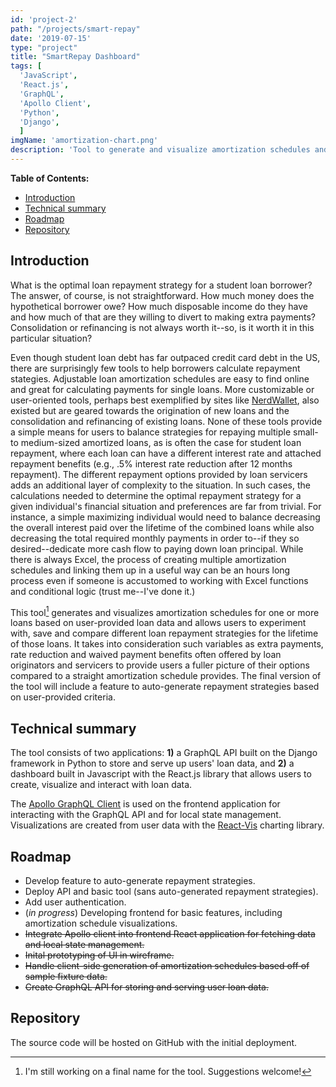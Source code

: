 ```yaml
---
id: 'project-2'
path: "/projects/smart-repay"
date: '2019-07-15'
type: "project"
title: "SmartRepay Dashboard"
tags: [
  'JavaScript',
  'React.js',
  'GraphQL',
  'Apollo Client',
  'Python',
  'Django',
  ]
imgName: 'amortization-chart.png'
description: 'Tool to generate and visualize amortization schedules and compare different loan repayment strategies based on user-provided data'
---
```


**Table of Contents:**
- [Introduction](#Introduction)
- [Technical summary](#Technical-summary)
- [Roadmap](#Roadmap)
- [Repository](#Repository)

## Introduction

What is the optimal loan repayment strategy for a student loan borrower? The answer, of course, is not straightforward. How much money does the hypothetical borrower owe? How much disposable income do they have and how much of that are they willing to divert to making extra payments? Consolidation or refinancing is not always worth it--so, is it worth it in this particular situation?

Even though student loan debt has far outpaced credit card debt in the US, there are surprisingly few tools to help borrowers calculate repayment stategies. Adjustable loan amortization schedules are easy to find online and great for calculating payments for single loans. More customizable or user-oriented tools, perhaps best exemplified by sites like [NerdWallet](https://www.nerdwallet.com), also existed but are geared towards the origination of new loans and the consolidation and refinancing of existing loans. None of these tools provide a simple means for users to balance strategies for repaying multiple small- to medium-sized amortized loans, as is often the case for student loan repayment, where each loan can have a different interest rate and attached repayment benefits (e.g., .5% interest rate reduction after 12 months repayment). The different repayment options provided by loan servicers adds an additional layer of complexity to the situation. In such cases, the calculations needed to determine the optimal repayment strategy for a given individual's financial situation and preferences are far from trivial. For instance, a simple maximizing individual would need to balance decreasing the overall interest paid over the lifetime of the combined loans while also decreasing the total required monthly payments in order to--if they so desired--dedicate more cash flow to paying down loan principal. While there is always Excel, the process of creating multiple amortization schedules and linking them up in a useful way can be an hours long process even if someone is accustomed to working with Excel functions and conditional logic (trust me--I've done it.)

This tool[^1] generates and visualizes amortization schedules for one or more loans based on user-provided loan data and allows users to experiment with, save and compare different loan repayment strategies for the lifetime of those loans. It takes into consideration such variables as extra payments, rate reduction and waived payment benefits often offered by loan originators and servicers to provide users a fuller picture of their options compared to a straight amortization schedule provides. The final version of the tool will include a feature to auto-generate repayment strategies based on user-provided criteria.


## Technical summary

The tool consists of two applications: **1)** a GraphQL API built on the Django framework in Python to store and serve up users' loan data, and **2)** a dashboard built in Javascript with the React.js library that allows users to create, visualize and interact with loan data.

The [Apollo GraphQL Client](https://www.apollographql.com/) is used on the frontend application for interacting with the GraphQL API and for local state management. Visualizations are created from user data with the [React-Vis](https://uber.github.io/react-vis/) charting library.


## Roadmap
* Develop feature to auto-generate repayment strategies.
* Deploy API and basic tool (sans auto-generated repayment strategies).
* Add user authentication.
* (*in progress*) Developing frontend for basic features, including amortization schedule visualizations.
* ~~Integrate Apollo client into frontend React application for fetching data and local state management.~~
* ~~Inital prototyping of UI in wireframe.~~
* ~~Handle client-side generation of amortization schedules based off of sample fixture data.~~
* ~~Create GraphQL API for storing and serving user loan data.~~

## Repository

The source code will be hosted on GitHub with the initial deployment.

[^1]: I'm still working on a final name for the tool. Suggestions welcome!